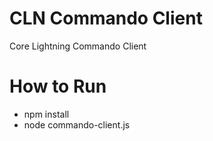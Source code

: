 # CLN Commando Client
Core Lightning Commando Client

# How to Run
- npm install
- node commando-client.js
